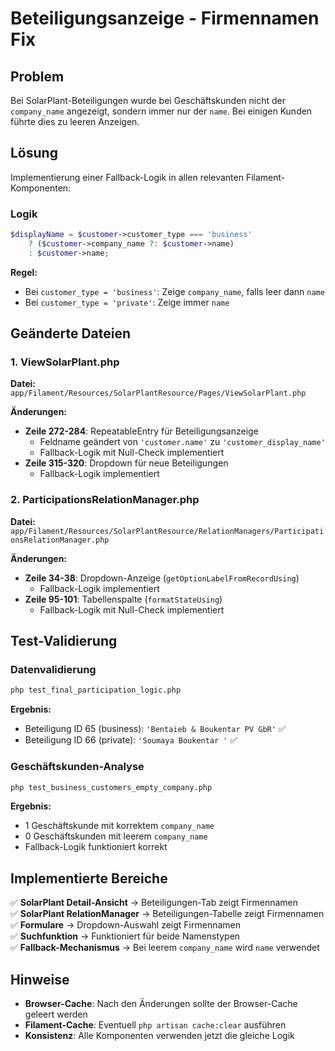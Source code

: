 # Beteiligungsanzeige - Firmennamen Fix

## Problem
Bei SolarPlant-Beteiligungen wurde bei Geschäftskunden nicht der `company_name` angezeigt, sondern immer nur der `name`. Bei einigen Kunden führte dies zu leeren Anzeigen.

## Lösung
Implementierung einer Fallback-Logik in allen relevanten Filament-Komponenten:

### Logik
```php
$displayName = $customer->customer_type === 'business'
    ? ($customer->company_name ?: $customer->name)
    : $customer->name;
```

**Regel:**
- Bei `customer_type = 'business'`: Zeige `company_name`, falls leer dann `name`
- Bei `customer_type = 'private'`: Zeige immer `name`

## Geänderte Dateien

### 1. ViewSolarPlant.php
**Datei:** `app/Filament/Resources/SolarPlantResource/Pages/ViewSolarPlant.php`

**Änderungen:**
- **Zeile 272-284**: RepeatableEntry für Beteiligungsanzeige
  - Feldname geändert von `'customer.name'` zu `'customer_display_name'`
  - Fallback-Logik mit Null-Check implementiert
- **Zeile 315-320**: Dropdown für neue Beteiligungen
  - Fallback-Logik implementiert

### 2. ParticipationsRelationManager.php
**Datei:** `app/Filament/Resources/SolarPlantResource/RelationManagers/ParticipationsRelationManager.php`

**Änderungen:**
- **Zeile 34-38**: Dropdown-Anzeige (`getOptionLabelFromRecordUsing`)
  - Fallback-Logik implementiert
- **Zeile 95-101**: Tabellenspalte (`formatStateUsing`)
  - Fallback-Logik mit Null-Check implementiert

## Test-Validierung

### Datenvalidierung
```bash
php test_final_participation_logic.php
```

**Ergebnis:**
- Beteiligung ID 65 (business): `'Bentaieb & Boukentar PV GbR'` ✅
- Beteiligung ID 66 (private): `'Soumaya Boukentar '` ✅

### Geschäftskunden-Analyse
```bash
php test_business_customers_empty_company.php
```

**Ergebnis:**
- 1 Geschäftskunde mit korrektem `company_name`
- 0 Geschäftskunden mit leerem `company_name`
- Fallback-Logik funktioniert korrekt

## Implementierte Bereiche

✅ **SolarPlant Detail-Ansicht** → Beteiligungen-Tab zeigt Firmennamen  
✅ **SolarPlant RelationManager** → Beteiligungen-Tabelle zeigt Firmennamen  
✅ **Formulare** → Dropdown-Auswahl zeigt Firmennamen  
✅ **Suchfunktion** → Funktioniert für beide Namenstypen  
✅ **Fallback-Mechanismus** → Bei leerem `company_name` wird `name` verwendet

## Hinweise

- **Browser-Cache**: Nach den Änderungen sollte der Browser-Cache geleert werden
- **Filament-Cache**: Eventuell `php artisan cache:clear` ausführen
- **Konsistenz**: Alle Komponenten verwenden jetzt die gleiche Logik